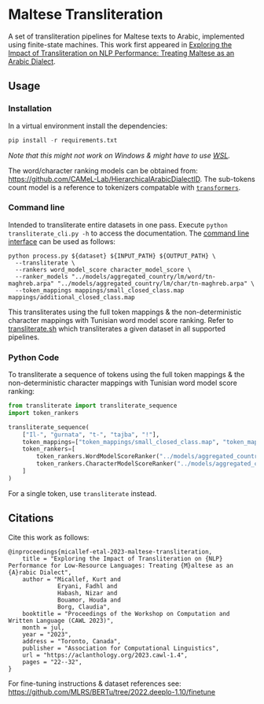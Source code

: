 # Maltese Transliteration

A set of transliteration pipelines for Maltese texts to Arabic, implemented using finite-state machines.
This work first appeared in [Exploring the Impact of Transliteration on NLP Performance: Treating Maltese as an Arabic Dialect](https://aclanthology.org/2023.cawl-1.4/).


## Usage

### Installation

In a virtual environment install the dependencies:

```python
pip install -r requirements.txt
```

_Note that this might not work on Windows & might have to use [WSL](https://learn.microsoft.com/en-us/windows/wsl/)._

The word/character ranking models can be obtained from: https://github.com/CAMeL-Lab/HierarchicalArabicDialectID.
The sub-tokens count model is a reference to tokenizers compatable with [`transformers`](https://github.com/huggingface/transformers).

### Command line

Intended to transliterate entire datasets in one pass.
Execute `python transliterate_cli.py -h` to access the documentation.
The [command line interface](src/process.py) can be used as follows:

```shell
python process.py ${dataset} ${INPUT_PATH} ${OUTPUT_PATH} \
  --transliterate \
  --rankers word_model_score character_model_score \
  --ranker_models "../models/aggregated_country/lm/word/tn-maghreb.arpa" "../models/aggregated_country/lm/char/tn-maghreb.arpa" \
  --token_mappings mappings/small_closed_class.map mappings/additional_closed_class.map
```

This transliterates using the full token mappings & the non-deterministic character mappings with Tunisian word model score ranking. 
Refer to [transliterate.sh](src/transliterate.sh) which transliterates a given dataset in all supported pipelines.

### Python Code

To transliterate a sequence of tokens using the full token mappings & the non-deterministic character mappings with Tunisian word model score ranking:

```python
from transliterate import transliterate_sequence
import token_rankers

transliterate_sequence(
    ["Il-", "ġurnata", "t-", "tajba", "!"],
    token_mappings=["token_mappings/small_closed_class.map", "token_mappings/additional_closed_class.map"],
    token_rankers=[
        token_rankers.WordModelScoreRanker("../models/aggregated_country/lm/word/tn-maghreb.arpa"),
        token_rankers.CharacterModelScoreRanker("../models/aggregated_country/lm/char/tn-maghreb.arpa"),
    ]
)
```

For a single token, use `transliterate` instead.

## Citations

Cite this work as follows:
```
@inproceedings{micallef-etal-2023-maltese-transliteration,
    title = "Exploring the Impact of Transliteration on {NLP} Performance for Low-Resource Languages: Treating {M}altese as an {A}rabic Dialect",
    author = "Micallef, Kurt and
              Eryani, Fadhl and
              Habash, Nizar and
              Bouamor, Houda and
              Borg, Claudia",
    booktitle = "Proceedings of the Workshop on Computation and Written Language (CAWL 2023)",
    month = jul,
    year = "2023",
    address = "Toronto, Canada",
    publisher = "Association for Computational Linguistics",
    url = "https://aclanthology.org/2023.cawl-1.4",
    pages = "22--32",
}
```

For fine-tuning instructions & dataset references see: https://github.com/MLRS/BERTu/tree/2022.deeplo-1.10/finetune
